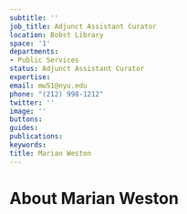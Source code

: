 ```yaml
---
subtitle: ''
job_title: Adjunct Assistant Curator
location: Bobst Library
space: '1'
departments:
- Public Services
status: Adjunct Assistant Curator
expertise: 
email: mw51@nyu.edu
phone: "(212) 998-1212"
twitter: ''
image: ''
buttons: 
guides: 
publications: 
keywords: 
title: Marian Weston
---
```


# About Marian Weston